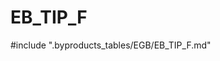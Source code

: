 # EB_TIP_F

<!-- ATTENTION : Ne pas supprimer ou modifier la ligne ci-dessous -->
#include ".byproducts_tables/EGB/EB_TIP_F.md"
<!-- ATTENTION : Ne pas supprimer ou modifier la ligne ci-dessus -->
